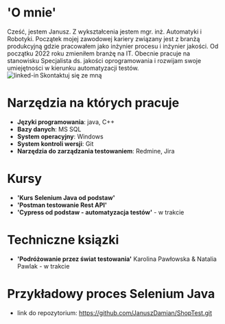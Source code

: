 # 'O mnie'
  Cześć, jestem Janusz.
  Z wykształcenia jestem mgr. inż. Automatyki i Robotyki. Początek mojej zawodowej kariery związany jest z branżą produkcyjną gdzie pracowałem jako inżynier procesu i inżynier jakości.
  Od początku 2022 roku zmieniłem branżę na IT. Obecnie pracuje na stanowisku Specjalista ds. jakości oprogramowania i rozwijam swoje umiejętności w kierunku automatyzacji testów.
  <br> Skontaktuj się ze mną[<img align="left" alt="linked-in" src="https://img.shields.io/badge/linkedin-%230077B5.svg?&style=for-the-badge&logo=linkedin&logoColor=white" />](https://www.linkedin.com/in/janusz-dobro%C5%84ski-100a04186/)
# Narzędzia na których pracuje
* **Języki programowania**: java, C++
* **Bazy danych**: MS SQL
* **System operacyjny**: Windows
* **System kontroli wersji**: Git
* **Narzędzia do zarządzania testowaniem**: Redmine, Jira
# Kursy
* **'Kurs Selenium Java od podstaw'**
* **'Postman testowanie Rest API'**
* **'Cypress od podstaw - automatyzacja testów'** - w trakcie
# Techniczne ksiązki
* **'Podróżowanie przez świat testowania'** Karolina Pawłowska & Natalia Pawlak - w trakcie
# Przykładowy proces Selenium Java
* link do repozytorium: https://github.com/JanuszDamian/ShopTest.git

<!---
JanuszDamian/JanuszDamian is a ✨ special ✨ repository because its `README.md` (this file) appears on your GitHub profile.
You can click the Preview link to take a look at your changes.
--->

